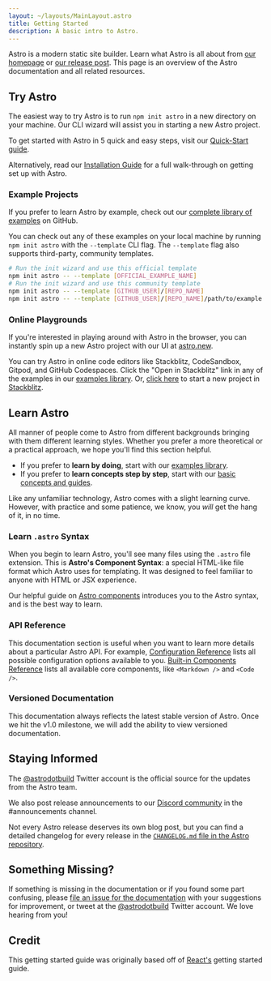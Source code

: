 ```yaml
---
layout: ~/layouts/MainLayout.astro
title: Getting Started
description: A basic intro to Astro.
---
```


Astro is a modern static site builder. Learn what Astro is all about from [our homepage](https://astro.build/) or [our release post](https://astro.build/blog/introducing-astro). This page is an overview of the Astro documentation and all related resources.

## Try Astro

The easiest way to try Astro is to run `npm init astro` in a new directory on your machine. Our CLI wizard will assist you in starting a new Astro project.

To get started with Astro in 5 quick and easy steps, visit our [Quick-Start guide](/en/quick-start).

Alternatively, read our [Installation Guide](/en/installation) for a full walk-through on getting set up with Astro.

### Example Projects

If you prefer to learn Astro by example, check out our [complete library of examples](https://github.com/withastro/astro/tree/main/examples) on GitHub.

You can check out any of these examples on your local machine by running `npm init astro` with the `--template` CLI flag. The `--template` flag also supports third-party, community templates.

```bash
# Run the init wizard and use this official template
npm init astro -- --template [OFFICIAL_EXAMPLE_NAME]
# Run the init wizard and use this community template
npm init astro -- --template [GITHUB_USER]/[REPO_NAME]
npm init astro -- --template [GITHUB_USER]/[REPO_NAME]/path/to/example
```

### Online Playgrounds

If you're interested in playing around with Astro in the browser, you can instantly spin up a new Astro project with our UI at [astro.new](https://astro.new/).

You can try Astro in online code editors like Stackblitz, CodeSandbox, Gitpod, and GitHub Codespaces. Click the "Open in Stackblitz" link in any of the examples in our [examples library](https://github.com/withastro/astro/tree/main/examples). Or, [click here](https://stackblitz.com/fork/astro) to start a new project in [Stackblitz](https://stackblitz.com/fork/astro).

## Learn Astro

All manner of people come to Astro from different backgrounds bringing with them different learning styles. Whether you prefer a more theoretical or a practical approach, we hope you'll find this section helpful.

- If you prefer to **learn by doing**, start with our [examples library](https://github.com/withastro/astro/tree/main/examples).
- If you prefer to **learn concepts step by step**, start with our [basic concepts and guides](/en/core-concepts/project-structure).

Like any unfamiliar technology, Astro comes with a slight learning curve. However, with practice and some patience, we know, you _will_ get the hang of it, in no time.

### Learn `.astro` Syntax

When you begin to learn Astro, you'll see many files using the `.astro` file extension. This is **Astro's Component Syntax**: a special HTML-like file format which Astro uses for templating. It was designed to feel familiar to anyone with HTML or JSX experience.

Our helpful guide on [Astro components](/en/core-concepts/astro-components) introduces you to the Astro syntax, and is the best way to learn.

### API Reference

This documentation section is useful when you want to learn more details about a particular Astro API. For example, [Configuration Reference](/en/reference/configuration-reference) lists all possible configuration options available to you. [Built-in Components Reference](/en/reference/builtin-components) lists all available core components, like `<Markdown />` and `<Code />`.

### Versioned Documentation

This documentation always reflects the latest stable version of Astro. Once we hit the v1.0 milestone, we will add the ability to view versioned documentation.

## Staying Informed

The [@astrodotbuild](https://twitter.com/astrodotbuild) Twitter account is the official source for the updates from the Astro team.

We also post release announcements to our [Discord community](https://astro.build/chat) in the #announcements channel.

Not every Astro release deserves its own blog post, but you can find a detailed changelog for every release in the [`CHANGELOG.md` file in the Astro repository](https://github.com/withastro/astro/blob/main/packages/astro/CHANGELOG.md).

## Something Missing?

If something is missing in the documentation or if you found some part confusing, please [file an issue for the documentation](https://github.com/withastro/astro/issues/new/choose) with your suggestions for improvement, or tweet at the [@astrodotbuild](https://twitter.com/astrodotbuild) Twitter account. We love hearing from you!

## Credit

This getting started guide was originally based off of [React's](https://reactjs.org/) getting started guide.
